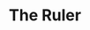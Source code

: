 ---
pid: llg132
title: The Ruler
location_transcription: anywhere in center city
coordinates: "[-75.171544995089, 39.954884750287]"
zipcode: '19130'
gen_neighborhood: North Philadelphia
neighborhood: Art Museum,Francisville
outside_phl: 
age: '14'
age_range: 13-19
instagram: 
image_file_name: llg_132.jpg
proposal_transcription: It's like a giant ruler to represent how we measure ourselves
  as people
topic: Uplifting
topic_summary: '0'
type: Sculpture Statue
keywords_other: reflection, self-reflection, self-assessment, ruler, measurement
credit: Gray Kearing
image_labels: 
twitter: 
facebook: 
permalink: "/monuments/llg132/"
layout: item-page
---